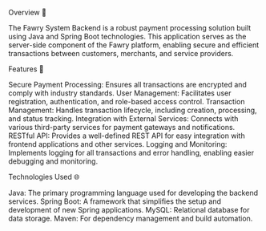 Overview :raised_hands:

The Fawry System Backend is a robust payment processing solution built using Java and Spring Boot technologies. 
This application serves as the server-side component of the Fawry platform, enabling secure and efficient transactions between customers, merchants, and service providers.

Features :seedling:

Secure Payment Processing: Ensures all transactions are encrypted and comply with industry standards.
User Management: Facilitates user registration, authentication, and role-based access control.
Transaction Management: Handles transaction lifecycle, including creation, processing, and status tracking.
Integration with External Services: Connects with various third-party services for payment gateways and notifications.
RESTful API: Provides a well-defined REST API for easy integration with frontend applications and other services.
Logging and Monitoring: Implements logging for all transactions and error handling, enabling easier debugging and monitoring.

Technologies Used :globe_with_meridians:

Java: The primary programming language used for developing the backend services.
Spring Boot: A framework that simplifies the setup and development of new Spring applications.
MySQL: Relational database for data storage.
Maven: For dependency management and build automation.
